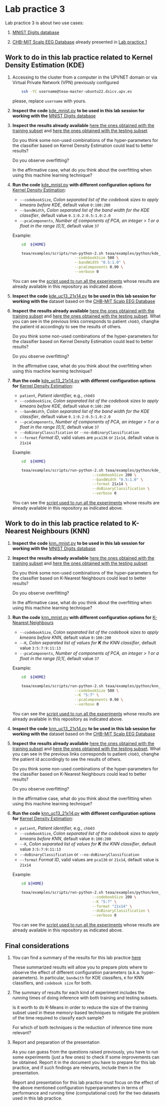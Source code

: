 # Lab practice 3

Lab practice 3 is about two use cases:

1. [MNIST Digits database](https://en.wikipedia.org/wiki/MNIST_database)

2. [CHB-MIT Scalp EEG Database](https://physionet.org/lightwave/?db=chbmit/1.0.0)
   already presented in [Lab practice 1](../pract_1)


## Work to do in this lab practice related to Kernel Density Estimation (KDE)

1. Accessing to the cluster from a computer in the UPVNET domain or via Virtual Private Network (VPN) previously configured

    ```bash
        ssh -YC username@teaa-master-ubuntu22.dsicv.upv.es
    ```

    please, replace `username` with yours.


1. **Inspect the code** [kde_mnist.py](../../portal.dsic/examples/python/kde_mnist.py)
   **to be used in this lab session for working with the**
   [MNIST Digits database](https://en.wikipedia.org/wiki/MNIST_database)

1. **Inspect the results already available** [here the ones obtained with the training subset](../../portal.dsic/examples/results/digits/kde/train)
   and [here the ones obtained with the testing subset](../../portal.dsic/examples/results/digits/kde/test)

    Do you think some non-used combinations of the hyper-parameters for the classifier based
    on Kernel Density Estimation could lead to better results?

    Do you observe overfitting?
    
    In the affirmative case, what do you think about the overfitting when using this machine learning technique?

1. **Run the code** [kde_mnist.py](../../portal.dsic/examples/python/kde_mnist.py)
   **with different configuration options for** [Kernel Density Estimation](https://en.wikipedia.org/wiki/Kernel_density_estimation):

    - `--codebookSize`, _Colon separated list of the codebook sizes to apply kmeans before KDE_, default value `0:100:200`
    - `--bandWidth`, _Colon separated list of the band width for the KDE classifier_, default value `0.1:0.2:0.5:1.0:2.0`
    - `--pcaComponents`, _Number of components of PCA, an integer > 1 or a float in the range [0,1[_, default value `37`

    Example:
    ```bash
        cd  ${HOME}

        teaa/examples/scripts/run-python-2.sh teaa/examples/python/kde_mnist.py \
                                --codebookSize 500 \
                                --bandWidth "0.5:1.0" \
                                --pcaComponents 0.90 \
                                --verbose 0
    ```

   You can see the [script used to run all the experiments](../../portal.dsic/examples/scripts/run-mnist-kde-grid.sh)
   whose results are already available in this repository as indicated above.

1. **Inspect the code** [kde_uc13_21x14.py](../../portal.dsic/examples/python/kde_uc13_21x14.py)
   **to be used in this lab session for working with the**
   dataset based on the [CHB-MIT Scalp EEG Database](https://physionet.org/lightwave/?db=chbmit/1.0.0)

1. **Inspect the results already available** [here the ones obtained with the training subset](../../portal.dsic/examples/results/uc13/kde/chb03/train)
   and [here the ones obtained with the testing subset](../../portal.dsic/examples/results/uc13/kde/chb03/test).
   What you can see in the previous links corresponds to patient `chb03`, changhe the patient id accordingly to see the results of others.

    Do you think some non-used combinations of the hyper-parameters for the classifier based
    on Kernel Density Estimation could lead to better results?

    Do you observe overfitting?
    
    In the affirmative case, what do you think about the overfitting when using this machine learning technique?

1. **Run the code** [kde_uc13_21x14.py](../../portal.dsic/examples/python/kde_uc13_21x14.py)
   **with different configuration options for** [Kernel Density Estimation](https://en.wikipedia.org/wiki/Kernel_density_estimation):

    - `patient`, _Patient identifier,_ e.g., `chb03`
    - `--codebookSize`, _Colon separated list of the codebook sizes to apply kmeans before KDE_, default value `0:100:200`
    - `--bandWidth`, _Colon separated list of the band width for the KDE classifier_, default value `0.1:0.2:0.5:1.0:2.0`
    - `--pcaComponents`, _Number of components of PCA, an integer > 1 or a float in the range [0,1[_, default value `37`
    - `--doBinaryClassification` or `--no-doBinaryClassification`
    - `--format` _Format ID_, valid values are `pca136` or `21x14`, default value is `21x14`
    
    Example:
    ```bash
        cd  ${HOME}

        teaa/examples/scripts/run-python-2.sh teaa/examples/python/kde_uc13_21x14.py chb10 \
                                        --codebookSize 200 \
                                        --bandWidth "0.5:1.0" \
                                        --format 21x14 \
                                        --doBinaryClassification \
                                        --verbose 0

    ```

   You can see the [script used to run all the experiments](../../portal.dsic/examples/scripts/run-uc13-kde-grid.sh)
   whose results are already available in this repository as indicated above.


## Work to do in this lab practice related to K-Nearest Neighbours (KNN)

1. **Inspect the code** [knn_mnist.py](../../portal.dsic/examples/python/knn_mnist.py)
   **to be used in this lab session for working with the**
   [MNIST Digits database](https://en.wikipedia.org/wiki/MNIST_database)

1. **Inspect the results already available** [here the ones obtained with the training subset](../../portal.dsic/examples/results/digits/knn/train)
   and [here the ones obtained with the testing subset](../../portal.dsic/examples/results/digits/knn/test)

    Do you think some non-used combinations of the hyper-parameters for the classifier based
    on K-Nearest Neighbours could lead to better results?

    Do you observe overfitting?
    
    In the affirmative case, what do you think about the overfitting when using this machine learning technique?

1. **Run the code** [knn_mnist.py](../../portal.dsic/examples/python/knn_mnist.py)
   **with different configuration options for** [K-Nearest Neighbours](https://en.wikipedia.org/wiki/K-nearest_neighbors_algorithm)

    - `--codebookSize`, _Colon separated list of the codebook sizes to apply kmeans before KNN_, default value `0:100:200`
    - `--K`, _Colon separated list of values for **K** the KNN classifier_, default value `3:5:7:9:11:13`
    - `--pcaComponents`, _Number of components of PCA, an integer > 1 or a float in the range [0,1[_, default value `37`

    Example:
    ```bash
        cd  ${HOME}

        teaa/examples/scripts/run-python-2.sh teaa/examples/python/knn_mnist.py \
                                --codebookSize 500 \
                                --K "5:7" \
                                --pcaComponents 0.90 \
                                --verbose 0
    ```

   You can see the [script used to run all the experiments](../../portal.dsic/examples/scripts/run-mnist-knn-grid.sh)
   whose results are already available in this repository as indicated above.

1. **Inspect the code** [knn_uc13_21x14.py](../../portal.dsic/examples/python/knn_uc13_21x14.py)
   **to be used in this lab session for working with the**
   dataset based on the [CHB-MIT Scalp EEG Database](https://physionet.org/lightwave/?db=chbmit/1.0.0)

1. **Inspect the results already available** [here the ones obtained with the training subset](../../portal.dsic/examples/results/uc13/knn/chb03/train)
   and [here the ones obtained with the testing subset](../../portal.dsic/examples/results/uc13/knn/chb03/test).
   What you can see in the previous links corresponds to patient `chb03`, changhe the patient id accordingly to see the results of others.


    Do you think some non-used combinations of the hyper-parameters for the classifier based
    on K-Nearest Neighbours could lead to better results?

    Do you observe overfitting?
    
    In the affirmative case, what do you think about the overfitting when using this machine learning technique?

1. **Run the code** [knn_uc13_21x14.py](../../portal.dsic/examples/python/knn_uc13_21x14.py)
   **with different configuration options for** [Kernel Density Estimation](https://en.wikipedia.org/wiki/Kernel_density_estimation):

    - `patient`, _Patient identifier,_ e.g., `chb03`
    - `--codebookSize`, _Colon separated list of the codebook sizes to apply kmeans before KNN_, default value `0:100:200`
    - `--K`, _Colon separated list of values for **K** the KNN classifier_, default value `3:5:7:9:11:13`
    - `--doBinaryClassification` or `--no-doBinaryClassification`
    - `--format` _Format ID_, valid values are `pca136` or `21x14`, default value is `21x14`
    
    Example:
    ```bash
        cd ${HOME}

        teaa/examples/scripts/run-python-2.sh teaa/examples/python/knn_uc13_21x14.py chb10 \
                                        --codebookSize 200 \
                                        --K "5:7" \
                                        --format "21x14" \
                                        --doBinaryClassification \
                                        --verbose 0
    ```

   You can see the [script used to run all the experiments](../../portal.dsic/examples/scripts/run-uc13-knn-grid.sh)
   whose results are already available in this repository as indicated above.

## Final considerations

1. You can find a summary of the results for this lab practice [here](../../portal.dsic/examples/results/summaries/)

    These summarized results will allow you to prepare plots where to observe the effect of different
    configuration parameters (a.k.a. hyper-parameters). In particular, `bandwith` for KDE classifers,
    `K` for KNN classifiers, and `codebook size` for both.

1. The summary of results for each kind of experiment includes the running times of doing inference with both training
   and testing subsets. 

   Is it worth to do K-Means in order to reduce the size of the training subset used in these memory-based techniques
   to mitigate the problem of the time required to classify each sample?

   For which of both techniques is the reduction of inference time more relevant?

1. Report and preparation of the presentation

    As you can guess from the questions raised previously, you have to run some experiments (just a few ones)
    to check if some improvements can be obtained. Report it in the document you have to prepare for this
    lab practice, and if such findings are relevants, include them in the presentation.

    Report and presentation for this lab practice must focus on the effect of the above mentioned
    configuration hyperparameters in terms of performance and running time (computational cost)
    for the two datasets used in this lab practice.
